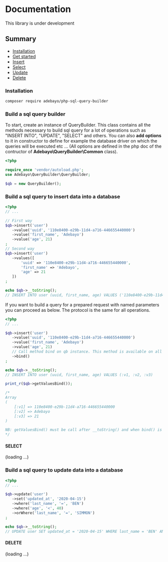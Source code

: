 # Documentation

This library is under development

## Summary
+ [Installation](#install)
+ [Get started](#get-started)
+ [Insert](#insert-into)
+ [Select](#select)
+ [Update](#update)
+ [Delete](#delete)

<a name="install"></a>
### Installation

```bash
composer require adebayo/php-sql-query-builder
```

<a name="get-started"></a>
### Build a sql query builder

To start, create an instance of QueryBuilder. This class contains all the methods necessary to 
build sql query for a lot of operations such as "INSERT INTO", "UPDATE", "SELECT" and others. 
You can also **add options** to it in constructor to define for example the database driver on which the 
queries will be executed etc ... 
(All options are defined in the php doc of the contructor of **Adebayo\QueryBuilder\Common** class).

```php
<?php

require_once 'vendor/autoload.php';
use Adebayo\QueryBuilder\QueryBuilder;

$qb = new QueryBuilder();

```


<a name="insert-into"></a>
### Build a sql query to insert data into a database

```php
<?php
// ...

// First way
$qb->insert('user')
   ->value('uuid', '110e8400-e29b-11d4-a716-446655440000')
   ->value('first_name', 'Adebayo')
   ->value('age', 21)
;
// Second way
$qb->insert('user')
   ->values([
       'uuid' => '110e8400-e29b-11d4-a716-446655440000',
       'first_name' => 'Adebayo',
       'age' => 21
   ])
;

echo $qb->__toString();
// INSERT INTO user (uuid, first_name, age) VALUES ('110e8400-e29b-11d4-a716-446655440000', 'Adebayo', '21')

```

<a name="prepare-query"></a>
If you want to build a query for a prepared request with named parameters you can proceed as below. 
The protocol is the same for all operations.

```php
<?php
// ...

$qb->insert('user')
   ->value('uuid', '110e8400-e29b-11d4-a716-446655440000')
   ->value('first_name', 'Adebayo')
   ->value('age', 21)
   // Call method bind on qb instance. This method is available on all operations (delete, select ...)
   ->bind()
;

echo $qb->__toString();
// INSERT INTO user (uuid, first_name, age) VALUES (:v1, :v2, :v3)

print_r($qb->getValuesBind());

/*
Array
(
    [:v1] => 110e8400-e29b-11d4-a716-446655440000
    [:v2] => Adebayo
    [:v3] => 21
)

NB: getValuesBind() must be call after __toString() and when bind() is call on qb.
*/
```


<a name="select"></a>
#### SELECT
(loading ...)


<a name="update"></a>
### Build a sql query to update data into a database
```php
<?php
// ...

$qb->update('user')
   ->set('updated_at', '2020-04-15')
   ->where('last_name', '=', 'BEN')
   ->where('age', '<', 40)
   ->orWhere('last_name', '=', 'SIMMON')
;

echo $qb->__toString();
// UPDATE user SET updated_at = '2020-04-15' WHERE last_name = 'BEN' AND age < '40' OR last_name = 'SIMMON'

```

<a name="delete"></a>
#### DELETE
(loading ...)



